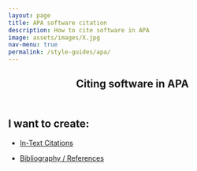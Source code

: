 ```yaml
---
layout: page
title: APA software citation
description: How to cite software in APA
image: assets/images/X.jpg
nav-menu: true
permalink: /style-guides/apa/
---
```

<!-- Main -->
<div id="main" class="alt">

<!-- One -->
<section id="one">
	<div class="inner">
		<header class="major">
			<h1>Citing software in APA</h1>
		</header>

<!-- Content -->
<h2 id="content">I want to create:</h2>
<div class="row">
	<div class="6u 12u$(small)">
		<ul class="actions">
			<li><a href="https://cfa-library.github.io/citing-software/style-guides/apa/in-text" class="button big">In-Text Citations</a></li>
		</ul>
	</div>
	<div class="6u$ 12u$(small)">
		<ul class="actions">
			<li><a href="https://cfa-library.github.io/citing-software/style-guides/apa/bibliography" class="button big">Bibliography / References</a></li>
		</ul>
	</div>

</div>

</div>
